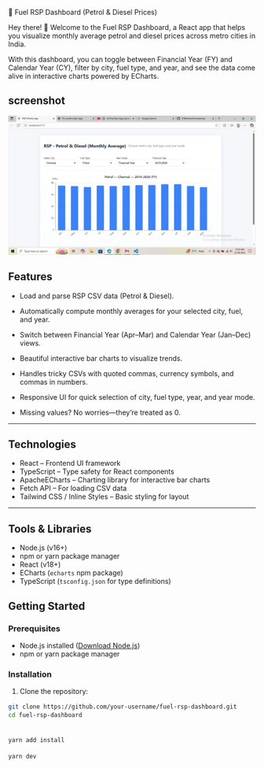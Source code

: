 🚗 Fuel RSP Dashboard (Petrol & Diesel Prices)

Hey there! 👋 Welcome to the Fuel RSP Dashboard, a React app that helps you visualize monthly average petrol and diesel prices across metro cities in India.

With this dashboard, you can toggle between Financial Year (FY) and Calendar Year (CY), filter by city, fuel type, and year, and see the data come alive in interactive charts powered by ECharts.

## screenshot

![Alt text describing image](screenshot/data1.png)



## Features

- Load and parse RSP CSV data (Petrol & Diesel).

 - Automatically compute monthly averages for your selected city, fuel, and year.

 - Switch between Financial Year (Apr–Mar) and Calendar Year (Jan–Dec) views.

 - Beautiful interactive bar charts to visualize trends.

- Handles tricky CSVs with quoted commas, currency symbols, and commas in numbers.

- Responsive UI for quick selection of city, fuel type, year, and year mode.

- Missing values? No worries—they’re treated as 0.
---

## Technologies

- React – Frontend UI framework  
- TypeScript – Type safety for React components  
- ApacheECharts – Charting library for interactive bar charts  
- Fetch API – For loading CSV data  
-  Tailwind CSS / Inline Styles – Basic styling for layout  

---

## Tools & Libraries

- Node.js (v16+)  
- npm or yarn package manager  
- React (v18+)  
- ECharts (`echarts` npm package)  
- TypeScript (`tsconfig.json` for type definitions)  



## Getting Started

### Prerequisites

- Node.js installed ([Download Node.js](https://nodejs.org/))  
- npm or yarn package manager  

### Installation

1. Clone the repository:

```bash
git clone https://github.com/your-username/fuel-rsp-dashboard.git
cd fuel-rsp-dashboard


yarn add install

yarn dev



